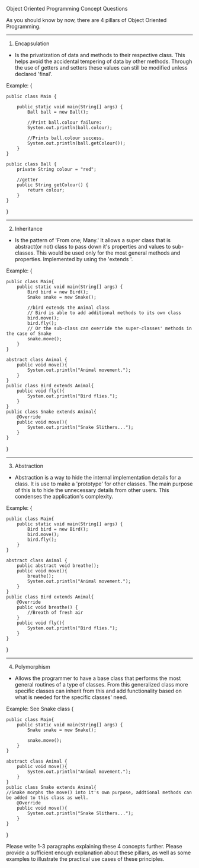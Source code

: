 Object Oriented Programming Concept Questions

As you should know by now, there are 4 pillars of Object Oriented Programming.

********************
1. Encapsulation

- Is the privatization of data and methods to their respective class. This helps avoid the accidental tempering of data by other methods. Through the use of getters and setters these values can still be modified unless declared 'final'.

Example: {

    public class Main {
    
        public static void main(String[] args) { 
            Ball ball = new Ball();
            
            //Print ball.colour failure:
            System.out.println(ball.colour);
            
            //Prints ball.colour success.
            System.out.println(ball.getColour());
        }
    }

    public class Ball {
        private String colour = "red";
        
        //getter
        public String getColour() {
            return colour;
        }
    }
}





********************
2. Inheritance
- Is the pattern of 'From one; Many.' It allows a super class that is abstract(or not) class to pass down it's properties and values to sub-classes. This would be used only for the most general methods and properties. Implemented by using the 'extends <Class To Be Inherited From>'.

Example: {

    public class Main{
        public static void main(String[] args) {
            Bird bird = new Bird();
            Snake snake = new Snake();
            
            //bird extends the Animal class
            // Bird is able to add additional methods to its own class
            bird.move();
            bird.fly();
            // Or the sub-class can override the super-classes' methods in the case of Snake
            snake.move();
        }
    }
    
    abstract class Animal {
        public void move(){
            System.out.println("Animal movement.");
        }
    }
    public class Bird extends Animal{
        public void fly(){
            System.out.println("Bird flies.");
        }
    }
    public class Snake extends Animal{
        @Override
        public void move(){
            System.out.println("Snake Slithers...");
        }
    }
}


********************
3. Abstraction
- Abstraction is a way to hide the internal implementation details for a class. It is use to make a 'prototype' for other classes. The main purpose of this is to hide the unnecessary details from other users. This condenses the application's complexity.

Example: {

    public class Main{
        public static void main(String[] args) {
            Bird bird = new Bird();
            bird.move();
            bird.fly();
        }
    }
    
    abstract class Animal {
        public abstract void breathe();    
        public void move(){
            breathe();
            System.out.println("Animal movement.");
        }
    }
    public class Bird extends Animal{
        @Override
        public void breathe() {
            //Breath of fresh air
        }    
        public void fly(){
            System.out.println("Bird flies.");
        }
    }
    

}





********************
4. Polymorphism
- Allows the programmer to have a base class that performs the most general routines of a type of classes. From this generalized class more specific classes can inherit from this and add functionality based on what is needed for the specific classes' need.
   
Example: See Snake class
{

    public class Main{
        public static void main(String[] args) {
            Snake snake = new Snake();

            snake.move();
        }
    }
    
    abstract class Animal {
        public void move(){
            System.out.println("Animal movement.");
        }
    }
    public class Snake extends Animal{
    //Snake morphs the move() into it's own purpose, addtional methods can be added to this class as well.
        @Override
        public void move(){
            System.out.println("Snake Slithers...");
        }
    }
}





Please write 1-3 paragraphs explaining these 4 concepts further.  Please provide a sufficient enough explanation about these pillars, as well as some examples to illustrate the practical use cases of these principles.  



